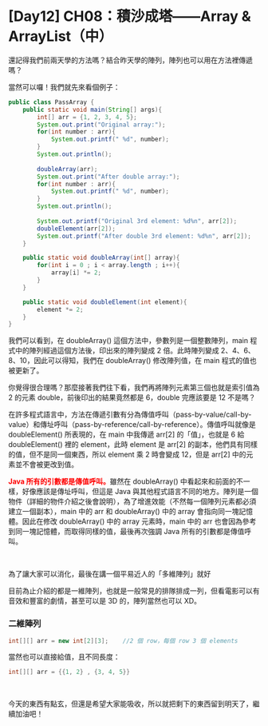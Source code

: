 # [Day12] CH08：積沙成塔——Array & ArrayList（中）

還記得我們前兩天學的方法嗎？結合昨天學的陣列，陣列也可以用在方法裡傳遞嗎？

當然可以囉！我們就先來看個例子：
```java
public class PassArray {
    public static void main(String[] args){
        int[] arr = {1, 2, 3, 4, 5};
        System.out.print("Original array:");
        for(int number : arr){
            System.out.printf(" %d", number);
        }
        System.out.println();
        
        doubleArray(arr);
        System.out.print("After double array:");
        for(int number : arr){
            System.out.printf(" %d", number);
        }
        System.out.println();
        
        System.out.printf("Original 3rd element: %d%n", arr[2]);
        doubleElement(arr[2]);
        System.out.printf("After double 3rd element: %d%n", arr[2]);
    }

    public static void doubleArray(int[] array){
        for(int i = 0 ; i < array.length ; i++){
            array[i] *= 2;
        }
    }

    public static void doubleElement(int element){
        element *= 2;
    }
}
```

我們可以看到，在 doubleArray() 這個方法中，參數列是一個整數陣列，main 程式中的陣列經過這個方法後，印出來的陣列變成 2 倍。此時陣列變成 2、4、6、8、10，因此可以得知，我們在 doubleArray() 修改陣列值，在 main 程式的值也被更新了。

你覺得很合理嗎？那麼接著我們往下看，我們再將陣列元素第三個也就是索引值為 2 的元素 double，前後印出的結果竟然都是 6，double 完應該要是 12 不是嗎？

在許多程式語言中，方法在傳遞引數有分為傳值呼叫（pass-by-value/call-by-value）和傳址呼叫（pass-by-reference/call-by-reference）。傳值呼叫就像是 doubleElement() 所表現的，在 main 中我傳遞 arr[2] 的「值」，也就是 6 給 doubleElement() 裡的 element，此時 element 是 arr[2] 的副本，他們具有同樣的值，但不是同一個東西，所以 element 乘 2 時會變成 12，但是 arr[2] 中的元素並不會被更改到值。

<font color="red">**Java 所有的引數都是傳值呼叫。**</font>雖然在 doubleArray() 中看起來和前面的不一樣，好像應該是傳址呼叫，但這是 Java 與其他程式語言不同的地方。陣列是一個物件（詳細的物件介紹之後會說明），為了增進效能（不然每一個陣列元素都必須建立一個副本），main 中的 arr 和 doubleArray() 中的 array 會指向同一塊記憶體。因此在修改 doubleArray() 中的 array 元素時，main 中的 arr 也會因為參考到同一塊記憶體，而取得同樣的值，最後再次強調 Java 所有的引數都是傳值呼叫。

<br>

為了讓大家可以消化，最後在講一個平易近人的「多維陣列」就好

目前為止介紹的都是一維陣列，也就是一般常見的排隊排成一列，但看電影可以有音效和豐富的劇情，甚至可以是 3D 的，陣列當然也可以 XD。

### 二維陣列
```java
int[][] arr = new int[2][3];	//2 個 row，每個 row 3 個 elements
```

當然也可以直接給值，且不同長度：
```java
int[][] arr = {{1, 2} , {3, 4, 5}}
```

<br>

今天的東西有點玄，但還是希望大家能吸收，所以就把剩下的東西留到明天了，繼續加油吧！